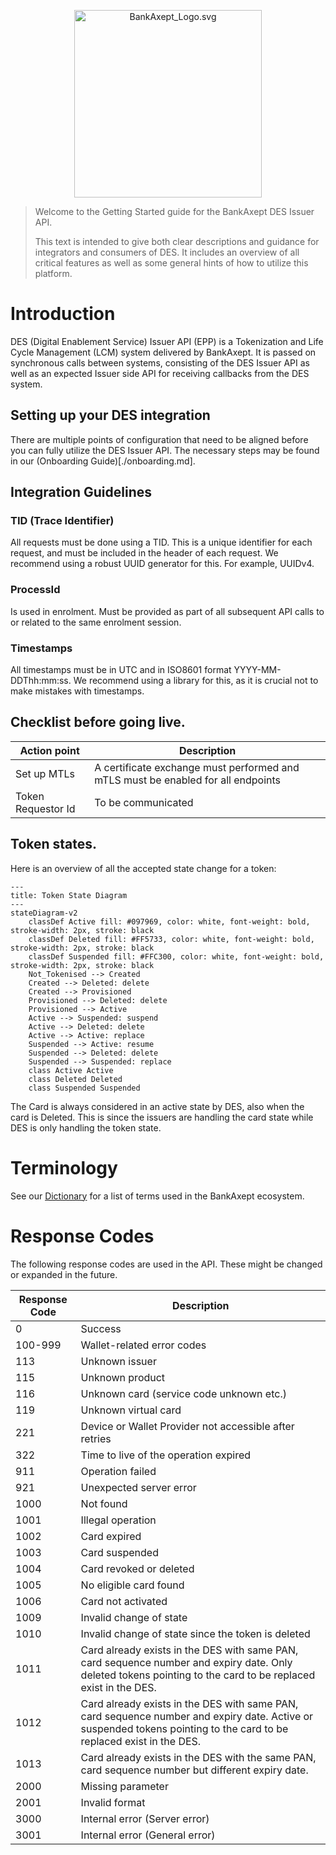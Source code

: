 <p align="center">
<img alt="BankAxept_Logo.svg" src="../assets/images/bankaxept_logo.svg" width="300"/>
</p>

> Welcome to the Getting Started guide for the BankAxept
> DES Issuer API.
>
> This text is intended to give both clear descriptions and
> guidance for integrators and consumers of DES. It includes an
> overview of all critical features as well as some general
> hints of how to utilize this platform.

# Introduction

DES (Digital Enablement Service) Issuer API (EPP) is a Tokenization and Life Cycle Management (LCM) system delivered by BankAxept.
It is passed on synchronous calls between systems, consisting of the DES Issuer API as well as an expected Issuer side API for receiving callbacks from the DES
system.

## Setting up your DES integration

There are multiple points of configuration that need to be aligned before you can fully utilize the DES Issuer API. The necessary steps may be found in our
(Onboarding Guide)[./onboarding.md].

## Integration Guidelines

### TID (Trace Identifier)

All requests must be done using a TID. This is a unique identifier for each request, and must be included in the header of each request. We recommend using a
robust UUID generator for this. For example, UUIDv4.

### ProcessId

Is used in enrolment. Must be provided as part of all subsequent API calls to or related to the same enrolment session.

### Timestamps

All timestamps must be in UTC and in ISO8601 format YYYY-MM-DDThh:mm:ss.
We recommend using a library for this, as it is crucial not to make mistakes with timestamps.

## Checklist before going live.

| Action point       | Description                                                                      |
|--------------------|----------------------------------------------------------------------------------|
| Set up MTLs        | A certificate exchange must performed and mTLS must be enabled for all endpoints |
| Token Requestor Id | To be communicated                                                               |

## Token states.

Here is an overview of all the accepted state change for a token:

```mermaid
---
title: Token State Diagram
---
stateDiagram-v2
    classDef Active fill: #097969, color: white, font-weight: bold, stroke-width: 2px, stroke: black
    classDef Deleted fill: #FF5733, color: white, font-weight: bold, stroke-width: 2px, stroke: black
    classDef Suspended fill: #FFC300, color: white, font-weight: bold, stroke-width: 2px, stroke: black
    Not_Tokenised --> Created
    Created --> Deleted: delete
    Created --> Provisioned
    Provisioned --> Deleted: delete
    Provisioned --> Active
    Active --> Suspended: suspend
    Active --> Deleted: delete
    Active --> Active: replace
    Suspended --> Active: resume
    Suspended --> Deleted: delete
    Suspended --> Suspended: replace
    class Active Active
    class Deleted Deleted
    class Suspended Suspended
```

The Card is always considered in an active state by DES, also when the card is Deleted.
This is since the issuers are handling the card state while DES is only handling the token state.

# Terminology

See our [Dictionary](./dictionary.md) for a list of terms used in the BankAxept ecosystem.

# Response Codes

The following response codes are used in the API. These might be changed or expanded in the future.

| Response Code | Description                                                                                                                                                          |
|---------------|----------------------------------------------------------------------------------------------------------------------------------------------------------------------|
| 0             | Success                                                                                                                                                              |
| 100-999       | Wallet-related error codes                                                                                                                                           |
| 113           | Unknown issuer                                                                                                                                                       |
| 115           | Unknown product                                                                                                                                                      |
| 116           | Unknown card (service code unknown etc.)                                                                                                                             |
| 119           | Unknown virtual card                                                                                                                                                 |
| 221           | Device or Wallet Provider not accessible after retries                                                                                                               |
| 322           | Time to live of the operation expired                                                                                                                                |
| 911           | Operation failed                                                                                                                                                     |
| 921           | Unexpected server error                                                                                                                                              |
| 1000          | Not found                                                                                                                                                            |
| 1001          | Illegal operation                                                                                                                                                    |
| 1002          | Card expired                                                                                                                                                         |
| 1003          | Card suspended                                                                                                                                                       |
| 1004          | Card revoked or deleted                                                                                                                                              |
| 1005          | No eligible card found                                                                                                                                               |
| 1006          | Card not activated                                                                                                                                                   |
| 1009          | Invalid change of state                                                                                                                                              |
| 1010          | Invalid change of state since the token is deleted                                                                                                                   |
| 1011          | Card already exists in the DES with same PAN, card sequence number and expiry date. Only deleted tokens pointing to the card to be replaced exist in the DES.        |
| 1012          | Card already exists in the DES with same PAN, card sequence number and expiry date. Active or suspended tokens pointing to the card to be replaced exist in the DES. |
| 1013          | Card already exists in the DES with the same PAN, card sequence number but different expiry date.                                                                    |
| 2000          | Missing parameter                                                                                                                                                    |
| 2001          | Invalid format                                                                                                                                                       |
| 3000          | Internal error (Server error)                                                                                                                                        |
| 3001          | Internal error (General error)                                                                                                                                       |
